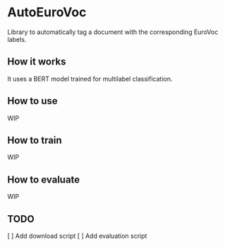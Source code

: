 # AutoEuroVoc

Library to automatically tag a document with the corresponding EuroVoc labels.

## How it works

It uses a BERT model trained for multilabel classification.

## How to use

WIP

## How to train

WIP

## How to evaluate

WIP

## TODO

[ ] Add download script
[ ] Add evaluation script